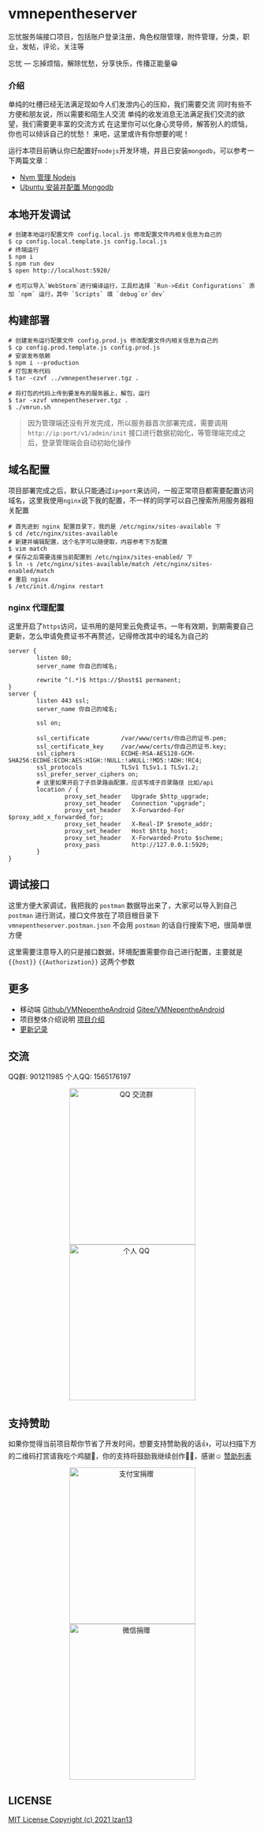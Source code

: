 vmnepentheserver
======

忘忧服务端接口项目，包括账户登录注册，角色权限管理，附件管理，分类，职业，发帖，评论，关注等

忘忧 — 忘掉烦恼，解除忧愁，分享快乐，传播正能量😁

### 介绍
单纯的吐槽已经无法满足现如今人们发泄内心的压抑，我们需要交流
同时有些不方便和朋友说，所以需要和陌生人交流
单纯的收发消息无法满足我们交流的欲望，我们需要更丰富的交流方式
在这里你可以化身心灵导师，解答别人的烦恼，你也可以倾诉自己的忧愁！
来吧，这里或许有你想要的呢！


运行本项目前确认你已配置好`nodejs`开发环境，并且已安装`mongodb`，可以参考一下两篇文章：
- [Nvm 管理 Nodejs](https://blog.melove.net/develop-config-nvm-manager-nodejs/)
- [Ubuntu 安装并配置 Mongodb](https://blog.melove.net/develop-config-ubuntu-install-mongodb/)


## 本地开发调试

```
# 创建本地运行配置文件 config.local.js 修改配置文件内相关信息为自己的
$ cp config.local.template.js config.local.js
# 终端运行
$ npm i
$ npm run dev
$ open http://localhost:5920/

# 也可以导入`WebStorm`进行编译运行，工具栏选择 `Run->Edit Configurations` 添加 `npm` 运行，其中 `Scripts` 填 `debug`or`dev`
```


## 构建部署
```
# 创建发布运行配置文件 config.prod.js 修改配置文件内相关信息为自己的
$ cp config.prod.template.js config.prod.js
# 安装发布依赖
$ npm i --production
# 打包发布代码
$ tar -czvf ../vmnepentheserver.tgz .

# 将打包的代码上传到要发布的服务器上，解包，运行
$ tar -xzvf vmnepentheserver.tgz .
$ ./vmrun.sh
```
> 因为管理端还没有开发完成，所以服务器首次部署完成，需要调用 `http://ip:port/v1/admin/init` 接口进行数据初始化，等管理端完成之后，登录管理端会自动初始化操作


## 域名配置
项目部署完成之后，默认只能通过`ip+port`来访问，一般正常项目都需要配置访问域名，这里我使用`nginx`说下我的配置，不一样的同学可以自己搜索所用服务器相关配置
```
# 首先进到 nginx 配置目录下，我的是 /etc/nginx/sites-available 下
$ cd /etc/nginx/sites-available
# 新建并编辑配置，这个名字可以随便取，内容参考下方配置
$ vim match
# 保存之后需要连接当前配置到 /etc/nginx/sites-enabled/ 下
$ ln -s /etc/nginx/sites-available/match /etc/nginx/sites-enabled/match
# 重启 nginx
$ /etc/init.d/nginx restart
```


### nginx 代理配置
这里开启了`https`访问，证书用的是阿里云免费证书，一年有效期，到期需要自己更新，怎么申请免费证书不再赘述，记得修改其中的域名为自己的
```
server {
        listen 80;
        server_name 你自己的域名;

        rewrite ^(.*)$ https://$host$1 permanent;
}
server {
        listen 443 ssl;
        server_name 你自己的域名;

        ssl on;

        ssl_certificate         /var/www/certs/你自己的证书.pem;
        ssl_certificate_key     /var/www/certs/你自己的证书.key;
        ssl_ciphers             ECDHE-RSA-AES128-GCM-SHA256:ECDHE:ECDH:AES:HIGH:!NULL:!aNULL:!MD5:!ADH:!RC4;
        ssl_protocols           TLSv1 TLSv1.1 TLSv1.2;
        ssl_prefer_server_ciphers on;
        # 这里如果开启了子目录路由配置，应该写成子目录路径 比如/api
        location / {
                proxy_set_header   Upgrade $http_upgrade;
                proxy_set_header   Connection "upgrade";
                proxy_set_header   X-Forwarded-For $proxy_add_x_forwarded_for;
                proxy_set_header   X-Real-IP $remote_addr;
                proxy_set_header   Host $http_host;
                proxy_set_header   X-Forwarded-Proto $scheme;
                proxy_pass         http://127.0.0.1:5920;
        }
}
```


## 调试接口
这里方便大家调试，我把我的 `postman` 数据导出来了，大家可以导入到自己 `postman` 进行测试，接口文件放在了项目根目录下 `vmnepentheserver.postman.json`
不会用 `postman` 的话自行搜索下吧，很简单很方便

这里需要注意导入的只是接口数据，环境配置需要你自己进行配置，主要就是 `{{host}}` `{{Authorization}}` 这两个参数


## 更多
- 移动端 [Github/VMNepentheAndroid](https://github.com/lzan13/VMNepentheAndroid) [Gitee/VMNepentheAndroid](https://gitee.com/lzan13/VMNepentheAndroid)
- 项目整体介绍说明 [项目介绍](https://blog.melove.net/develop-open-source-app-and-server-template/)
- [更新记录](./UPDATE.md)

## 交流
QQ群: 901211985  个人QQ: 1565176197
<div align="center">
    <img src="https://gitee.com/lzan13/VMPictureBed/raw/master/images/dev/imGroup.jpg" width="256px" height="316.5px" alt="QQ 交流群"/>
    <img src="https://gitee.com/lzan13/VMPictureBed/raw/master/images/social/qqQR1565176197.jpg" width="256px" height="316.5px" alt="个人 QQ"/>
</div>


## 支持赞助
如果你觉得当前项目帮你节省了开发时间，想要支持赞助我的话👍，可以扫描下方的二维码打赏请我吃个鸡腿🍗，你的支持将鼓励我继续创作👨‍💻‍，感谢☺️ [赞助列表](./sponsor.md)
<div align="center">
    <img src="https://gitee.com/lzan13/VMPictureBed/raw/master/images/social/payQRAli.jpg" width="256px" height="316.5px" alt="支付宝捐赠"/>
    <img src="https://gitee.com/lzan13/VMPictureBed/raw/master/images/social/payQRWeChat.jpg" width="256px" height="316.5px" alt="微信捐赠"/>
</div>


## LICENSE
[MIT License Copyright (c) 2021 lzan13](./LICENSE)
